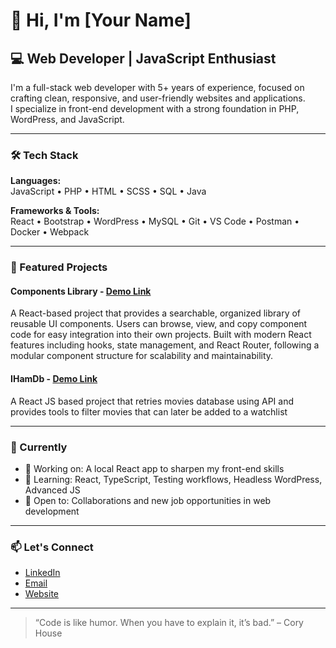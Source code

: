 # 👋 Hi, I'm [Your Name]

## 💻 Web Developer | JavaScript Enthusiast 

I'm a full-stack web developer with 5+ years of experience, focused on crafting clean, responsive, and user-friendly websites and applications.  
I specialize in front-end development with a strong foundation in PHP, WordPress, and JavaScript. 

---

### 🛠️ Tech Stack

**Languages:**  
JavaScript • PHP • HTML • SCSS • SQL • Java 

**Frameworks & Tools:**  
React • Bootstrap • WordPress • MySQL • Git • VS Code • Postman • Docker • Webpack

---

### 🚀 Featured Projects

#### Components Library - [Demo Link](https://hamponents.netlify.app/)

A React-based project that provides a searchable, organized library of reusable UI components. Users can browse, view, and copy component code for easy integration into their own projects. Built with modern React features including hooks, state management, and React Router, following a modular component structure for scalability and maintainability.


#### IHamDb - [Demo Link](https://github.com/hammey07/IHamDb)  

A React JS based project that retries movies database using API and provides tools to filter movies that can later be added to a watchlist

---

### 🎯 Currently

- 🔭 Working on: A local React app to sharpen my front-end skills  
- 🌱 Learning: React, TypeScript, Testing workflows, Headless WordPress, Advanced JS  
- 🤝 Open to: Collaborations and new job opportunities in web development  

---

### 📫 Let's Connect

- [LinkedIn](https://linkedin.com/in/yourname)  
- [Email](mailto:you@example.com)  
- [Website](https://yourportfolio.com)

---

> “Code is like humor. When you have to explain it, it’s bad.” – Cory House
